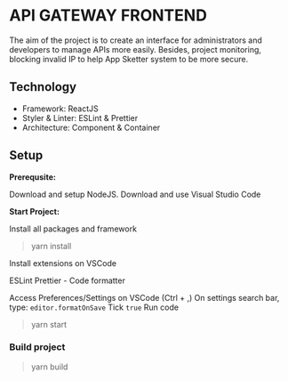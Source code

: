 # API GATEWAY FRONTEND
The aim of the project is to create an interface for administrators and developers to manage APIs more easily. Besides, project monitoring, blocking invalid IP to help App Sketter system to be more secure.

## Technology
- Framework: ReactJS 
- Styler & Linter: ESLint & Prettier
- Architecture: Component & Container

## Setup
**Prerequsite:**

Download and setup NodeJS. 
Download and use Visual Studio Code

**Start Project:**

Install all packages and framework

> yarn install

Install extensions on VSCode

ESLint
Prettier - Code formatter

Access Preferences/Settings on VSCode (Ctrl + ,)
On settings search bar, type: `editor.formatOnSave`
Tick `true`
Run code

> yarn start

### Build project

> yarn build
